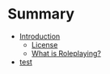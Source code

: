 # Summary

* [Introduction](README.md)
    * [License](LICENSE.md)
    * [What is Roleplaying?](Roleplaying.md)
* [test](test.md)

